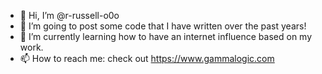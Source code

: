 - 👋 Hi, I’m @r-russell-o0o
- 👀 I’m going to post some code that I have written over the past years!
- 🌱 I’m currently learning how to have an internet influence based on my work.
- 📫 How to reach me: check out https://www.gammalogic.com

<!---
r-russell-o0o/r-russell-o0o is a ✨ special ✨ repository because its `README.md` (this file) appears on your GitHub profile.
You can click the Preview link to take a look at your changes.
--->

